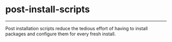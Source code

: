 # post-install-scripts
---

Post installation scripts reduce the tedious effort of having to install packages and configure them for every fresh install.



